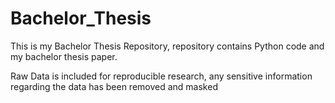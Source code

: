 # Bachelor_Thesis

This is my Bachelor Thesis Repository, repository contains Python code and my bachelor thesis paper.

Raw Data is included for reproducible research, any sensitive information regarding the data has been removed and masked
